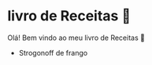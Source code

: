 # livro de Receitas :cookie:

Olá! Bem vindo ao meu livro de Receitas :handshake:

- Strogonoff de frango

  
